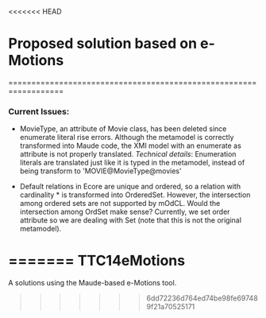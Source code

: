 <<<<<<< HEAD
# Proposed solution based on e-Motions
==================================================================

### Current Issues:

* MovieType, an attribute of Movie class, has been deleted since enumerate literal rise errors. Although the metamodel is correctly transformed into Maude code, the XMI model with an enumerate as attribute is not properly translated. 
      *Technical details*: Enumeration literals are translated just like it is typed in the metamodel, instead of being transform to 'MOVIE@MovieType@movies'
      
* Default relations in Ecore are unique and ordered, so a relation with cardinality * is transformed into OrderedSet. However, the intersection among ordered sets are not supported by mOdCL. Would the intersection among OrdSet make sense? Currently, we set order attribute so we are dealing with Set (note that this is not the original metamodel).

=======
TTC14eMotions
=============

A solutions using the Maude-based e-Motions tool.
>>>>>>> 6dd72236d764ed74be98fe697489f21a70525171
